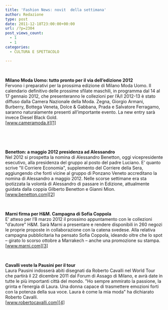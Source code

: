 ```yaml
---
title: 'Fashion News: novit  della settimana'
author: Redazione
type: post
date: 2011-12-18T23:00:00+00:00
url: /?p=2304
post_views_count:
  - 1
  - 1
categories:
  - CULTURA E SPETTACOLO

---
```

&nbsp;

**Milano Moda Uomo: tutto pronto per il via dell&#8217;edizione 2012**  
Fervono i preparativi per la prossima edizione di Milano Moda Uomo. Il calendario definitivo delle prossime sfilate maschili, in programma dal 14 al 17 gennaio 2012, che presenteranno le collezioni per l&rsquo;A/I 2012-13 &egrave; stato diffuso dalla Camera Nazionale della Moda. Zegna, Giorgio Armani, Burberry, Bottega Veneta, Dolce & Gabbana, Prada e Salvatore Ferragamo, saranno naturalamente presenti all&#8217;importante evento. La new entry sar&agrave; invece Diesel Black Gold.  
[www.cameramoda.it][1]

&nbsp;

&nbsp;

**Benetton: a maggio 2012 presidenza ad Alessandro**  
Nel 2012 si prospetta la nomina di Alessandro Benetton, oggi vicepresidente esecutivo, alla presidenza del gruppo al posto del padre Luciano. E&#8217; quanto scrive "Il Corriere Economia", supplemento del Corriere della Sera, aggiungendo che fonti vicine al gruppo di Ponzano Veneto accreditano la nomina di Alessandro a maggio 2012. Nelle scorse settimane era sta ipotizzata la volont&agrave; di Alessandro di passare in Edizione, attualmente guidata dalla coppia Gilberto Benetton e Gianni Mion.  
[www.benetton.com][2]

&nbsp;

**Marni firma per H&M. Campagna di Sofia Coppola**  
E&#8217; atteso per l&#8217;8 marzo 2012 il prossimo appuntamento con le collezioni "d&#8217;autore" H&M. Sar&agrave; Marni a presentare e rendere disponibili in 260 negozi le proprie proposte in collaborazione con la catena svedese. Alla relativa campagna pubblicitaria ha pensato Sofia Coppola, ideando oltre che lo spot &#8211; girato lo scorso ottobre a Marrakech &#8211; anche una promozione su stampa.  
[www.marni.com][3]

&nbsp;

**Cavalli veste la Pausini per il tour**  
Laura Pausini indosser&agrave; abiti disegnati da Roberto Cavalli nel World Tour che partir&agrave; il 22 dicembre 2011 dal Forum di Assago di Milano, e avr&agrave; date in tutte le pi&ugrave; importanti citt&agrave; del mondo. "Ho sempre ammirato la passione, la grinta e l&#8217;energia di Laura. Una donna capace di trasmettere emozioni forti con la potenza della sua voce. Laura &egrave; come la mia moda" ha dichiarato Roberto Cavalli.  
[www.robertocavalli.com][4]

&nbsp;

&nbsp;

 [1]: https://www.cameramoda.it
 [2]: https://www.benetton.com
 [3]: https://www.marni.com
 [4]: https://www.robertocavalli.com